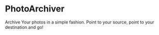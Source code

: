 # PhotoArchiver
Archive Your photos in a simple fashion. Point to your source, point to your destination and go!
